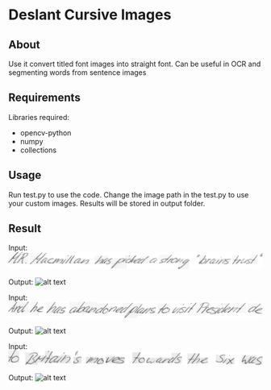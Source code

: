# Deslant Cursive Images #

## About ##
Use it convert titled font images into straight font. Can be useful in OCR and segmenting words from sentence images

## Requirements ##
Libraries required:
* opencv-python
* numpy
* collections

## Usage ##

Run test.py to use the code. Change the image path in the test.py to use your custom images. 
Results will be stored in output folder.

## Result ##

Input:
![alt text](https://github.com/SiddhantKapil/deslant_cursive_images/blob/master/data/a02-000-s00-00.png)

Output:
![alt text](https://github.com/SiddhantKapil/deslant_cursive_images/blob/master/output/a02-000-s00-00.png)

Input:
![alt text](https://github.com/SiddhantKapil/deslant_cursive_images/blob/master/data/a02-000-s01-00.png)

Output:
![alt text](https://github.com/SiddhantKapil/deslant_cursive_images/blob/master/output/a02-000-s01-00.png)

Input:
![alt text](https://github.com/SiddhantKapil/deslant_cursive_images/blob/master/data/a02-000-s02-02.png)

Output:
![alt text](https://github.com/SiddhantKapil/deslant_cursive_images/blob/master/output/a02-000-s02-02.png)
